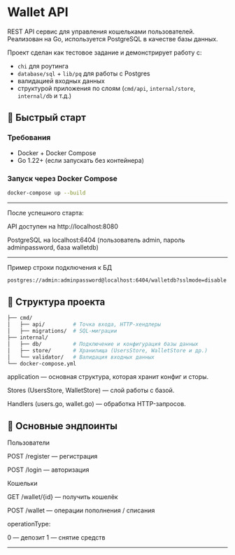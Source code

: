 # Wallet API

REST API сервис для управления кошельками пользователей.  
Реализован на Go, используется PostgreSQL в качестве базы данных.  

Проект сделан как тестовое задание и демонстрирует работу с:
- `chi` для роутинга
- `database/sql` + `lib/pq` для работы с Postgres
- валидацией входных данных
- структурой приложения по слоям (`cmd/api`, `internal/store`, `internal/db` и т.д.)

## 🚀 Быстрый старт

### Требования
- Docker + Docker Compose
- Go 1.22+ (если запускать без контейнера)

### Запуск через Docker Compose
```bash
docker-compose up --build
```
---

После успешного старта:

API доступен на http://localhost:8080

PostgreSQL на localhost:6404 (пользователь admin, пароль adminpassword, база walletdb)

---

Пример строки подключения к БД
```bash
postgres://admin:adminpassword@localhost:6404/walletdb?sslmode=disable
```

📂 Структура проекта
---
```bash
├── cmd/             
│   ├── api/         # Точка входа, HTTP-хендлеры
│   ├── migrations/  # SQL-миграции
├── internal/
│   ├── db/          # Подключение и конфигурация базы данных
│   ├── store/       # Хранилища (UsersStore, WalletStore и др.)
│   └── validator/   # Валидация входных данных
└── docker-compose.yml
```
application — основная структура, которая хранит конфиг и сторы.

Stores (UsersStore, WalletStore) — слой работы с базой.

Handlers (users.go, wallet.go) — обработка HTTP-запросов.


🔑 Основные эндпоинты
---
Пользователи

POST /register — регистрация

POST /login — авторизация

Кошельки

GET /wallet/{id} — получить кошелёк

POST /wallet — операции пополнения / списания

operationType:

0 — депозит
1 — снятие средств

---
